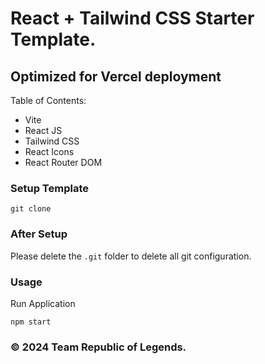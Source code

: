 # React + Tailwind CSS Starter Template.

## Optimized for Vercel deployment

Table of Contents:

- Vite
- React JS
- Tailwind CSS
- React Icons
- React Router DOM

### Setup Template

```
git clone
```

### After Setup

Please delete the `.git` folder to delete all git configuration.

### Usage

Run Application

```
npm start
```

### &copy; 2024 Team Republic of Legends.
